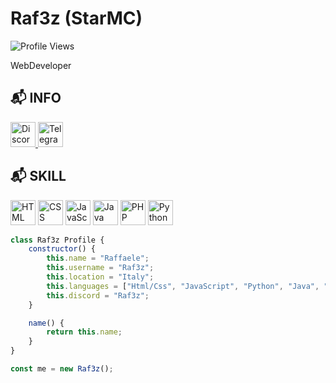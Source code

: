 # Raf3z (StarMC) 
![Profile Views](https://komarev.com/ghpvc/?username=Raffreddat0&color=blue)

WebDeveloper 

## 📬 INFO
<p align="left">
  <a href="https://discordapp.com/users/raffreddat0">
    <img src="https://img.icons8.com/color/48/000000/discord-new-logo.png" alt="Discord" height="40"/>
  </a>
  <a href="https://t.me/raffreddat0">
    <img src="https://img.icons8.com/color/48/000000/telegram-app.png" alt="Telegram" height="40"/>
  </a>
</p>

## 📬 SKILL
<p align="left">
  <img src="https://logodownload.org/wp-content/uploads/2016/10/html5-logo-1.png" alt="HTML" height="40" />
  <img src="https://logodownload.org/wp-content/uploads/2017/04/css-3-logo.png" alt="CSS" height="40" />
  <img src="https://cdn.jsdelivr.net/gh/devicons/devicon/icons/javascript/javascript-original.svg" alt="JavaScript" height="40" />
  <img src="https://upload.wikimedia.org/wikipedia/en/3/30/Java_programming_language_logo.svg" alt="Java" height="40" />
  <img src="https://pngimg.com/uploads/php/php_PNG50.png" alt="PHP" height="40" />
  <img src="https://brandslogos.com/wp-content/uploads/images/large/python-logo.png" alt="Python" height="40" />
</p>

```javascript
class Raf3z Profile {
    constructor() {
        this.name = "Raffaele";
        this.username = "Raf3z";
        this.location = "Italy";
        this.languages = ["Html/Css", "JavaScript", "Python", "Java", "PHP"];
        this.discord = "Raf3z";
    }

    name() {
        return this.name;
    }
}

const me = new Raf3z();
